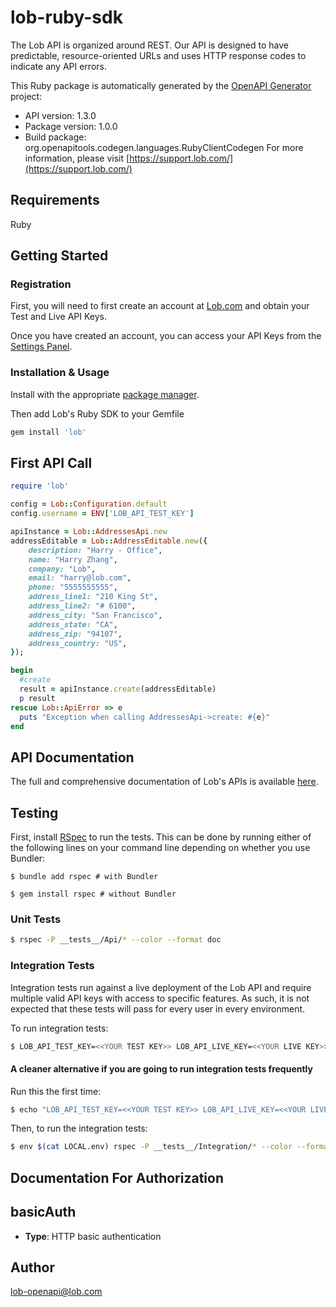 # lob-ruby-sdk
The Lob API is organized around REST. Our API is designed to have predictable, resource-oriented URLs and uses HTTP response codes to indicate any API errors.

This Ruby package is automatically generated by the [OpenAPI Generator](https://openapi-generator.tech) project:

- API version: 1.3.0
- Package version: 1.0.0
- Build package: org.openapitools.codegen.languages.RubyClientCodegen
For more information, please visit [https://support.lob.com/](https://support.lob.com/)

## Requirements

Ruby

## Getting Started

### Registration

First, you will need to first create an account at [Lob.com](https://dashboard.lob.com/#/register) and obtain your Test and Live API Keys.

Once you have created an account, you can access your API Keys from the [Settings Panel](https://dashboard.lob.com/#/settings).

### Installation & Usage

Install with the appropriate [package manager](https://www.ruby-lang.org/en/documentation/installation/#winget).

Then add Lob's Ruby SDK to your Gemfile
```ruby
gem install 'lob'
```

## First API Call

```ruby
require 'lob'

config = Lob::Configuration.default
config.username = ENV['LOB_API_TEST_KEY']

apiInstance = Lob::AddressesApi.new
addressEditable = Lob::AddressEditable.new({
    description: "Harry - Office",
    name: "Harry Zhang",
    company: "Lob",
    email: "harry@lob.com",
    phone: "5555555555",
    address_line1: "210 King St",
    address_line2: "# 6100",
    address_city: "San Francisco",
    address_state: "CA",
    address_zip: "94107",
    address_country: "US",
});

begin
  #create
  result = apiInstance.create(addressEditable)
  p result
rescue Lob::ApiError => e
  puts "Exception when calling AddressesApi->create: #{e}"
end
```

## API Documentation

The full and comprehensive documentation of Lob's APIs is available [here](https://docs.lob.com/).

## Testing

First, install [RSpec](https://rspec.info/) to run the tests. This can be done by running either of the following lines on your command line depending on whether you use Bundler:
```shell
$ bundle add rspec # with Bundler

$ gem install rspec # without Bundler
```

### Unit Tests

```bash
$ rspec -P __tests__/Api/* --color --format doc
```

### Integration Tests

Integration tests run against a live deployment of the Lob API and require multiple valid API keys with access to specific features. As such, it is not expected that these tests will pass for every user in every environment.

To run integration tests:

```bash
$ LOB_API_TEST_KEY=<<YOUR TEST KEY>> LOB_API_LIVE_KEY=<<YOUR LIVE KEY>> rspec -P __tests__/Integration/* --color --format doc
```

#### A cleaner alternative if you are going to run integration tests frequently

Run this the first time:

```bash
$ echo "LOB_API_TEST_KEY=<<YOUR TEST KEY>> LOB_API_LIVE_KEY=<<YOUR LIVE KEY>>" > LOCAL.env
```

Then, to run the integration tests:

```bash
$ env $(cat LOCAL.env) rspec -P __tests__/Integration/* --color --format doc
```

## Documentation For Authorization


## basicAuth

- **Type**: HTTP basic authentication


## Author

lob-openapi@lob.com
